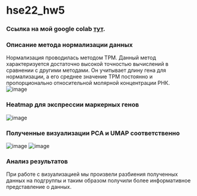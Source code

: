 # hse22_hw5

### Ссылка на мой google colab [тут](https://colab.research.google.com/drive/1VKSS0DHEVIlg4-AfeywNiWEGUBnlOd5f?usp=sharing).

### Описание метода нормализации данных
Нормализация проводилась методом TPM. Данный метод характеризуется достаточно высокой точностью вычислений в сравнении с другими методами. Он учитывает длину гена для нормализации, а его среднее значение TPM постоянно и пропорционально относительной молярной концентрации РНК.\
![image](https://user-images.githubusercontent.com/95280619/208402060-53a1f26d-0545-4b85-a4a3-2c3ed77dfd17.png)

### Heatmap для экспрессии маркерных генов
![image](https://user-images.githubusercontent.com/95280619/208319852-7e1cf291-f224-4b39-b08a-11ef1ebf16be.png)
### Полученные визуализации PCA и UMAP соответственно
![image](https://user-images.githubusercontent.com/95280619/208319878-f54dcfdf-5711-4b80-9424-0247dfc1a49e.png)
![image](https://user-images.githubusercontent.com/95280619/208319885-4ced036d-6b70-46fa-aa23-2749d78740da.png)
### Анализ результатов
При работе с визуализацией мы произвели разбиения полученных данных на подгруппы и таким образом получили более информативное представление о данных.

